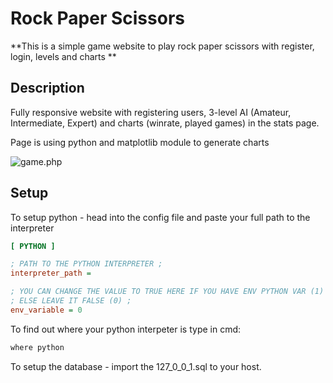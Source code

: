 # Rock Paper Scissors
**This is a simple game website to play rock paper scissors 
with register, login, levels and charts **

## Description

Fully responsive website with registering users,
3-level AI (Amateur, Intermediate, Expert) 
and charts (winrate, played games)
in the stats page.

Page is using python and matplotlib module
to generate charts

![game.php](https://user-images.githubusercontent.com/65545676/110085530-80d36680-7d91-11eb-9d50-f86f3479dee9.png)


## Setup

To setup python - head into the config file 
and paste your full path to the interpreter

```ini
[ PYTHON ]

; PATH TO THE PYTHON INTERPRETER ;
interpreter_path =

; YOU CAN CHANGE THE VALUE TO TRUE HERE IF YOU HAVE ENV PYTHON VAR (1) ;
; ELSE LEAVE IT FALSE (0) ;
env_variable = 0
```

To find out where your python interpeter is
type in cmd:
```cmd
where python
```

To setup the database - import the 127_0_0_1.sql to your 
host.
